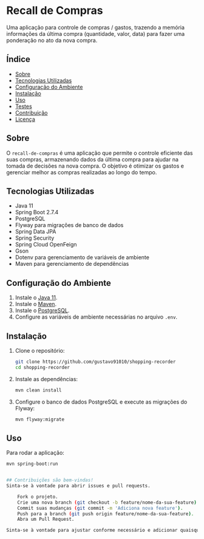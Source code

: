 # Recall de Compras

Uma aplicação para controle de compras / gastos, trazendo a memória informações da última compra (quantidade, valor, data) para fazer uma ponderação no ato da nova compra.

## Índice

- [Sobre](#sobre)
- [Tecnologias Utilizadas](#tecnologias-utilizadas)
- [Configuração do Ambiente](#configuração-do-ambiente)
- [Instalação](#instalação)
- [Uso](#uso)
- [Testes](#testes)
- [Contribuição](#contribuição)
- [Licença](#licença)

## Sobre

O `recall-de-compras` é uma aplicação que permite o controle eficiente das suas compras, armazenando dados da última compra para ajudar na tomada de decisões na nova compra. O objetivo é otimizar os gastos e gerenciar melhor as compras realizadas ao longo do tempo.

## Tecnologias Utilizadas

- Java 11
- Spring Boot 2.7.4
- PostgreSQL
- Flyway para migrações de banco de dados
- Spring Data JPA
- Spring Security
- Spring Cloud OpenFeign
- Gson
- Dotenv para gerenciamento de variáveis de ambiente
- Maven para gerenciamento de dependências

## Configuração do Ambiente

1. Instale o [Java 11](https://www.oracle.com/java/technologies/javase-jdk11-downloads.html).
2. Instale o [Maven](https://maven.apache.org/install.html).
3. Instale o [PostgreSQL](https://www.postgresql.org/download/).
4. Configure as variáveis de ambiente necessárias no arquivo `.env`.

## Instalação

1. Clone o repositório:

    ```sh
    git clone https://github.com/gustavo91010/shopping-recorder
    cd shopping-recorder
    ```

2. Instale as dependências:

    ```sh
    mvn clean install
    ```

3. Configure o banco de dados PostgreSQL e execute as migrações do Flyway:

    ```sh
    mvn flyway:migrate
    ```

## Uso

Para rodar a aplicação:

```sh
mvn spring-boot:run


## Contribuições são bem-vindas!  
Sinta-se à vontade para abrir issues e pull requests.

    Fork o projeto.
    Crie uma nova branch (git checkout -b feature/nome-da-sua-feature).
    Commit suas mudanças (git commit -m 'Adiciona nova feature').
    Push para a branch (git push origin feature/nome-da-sua-feature).
    Abra um Pull Request.

Sinta-se à vontade para ajustar conforme necessário e adicionar quaisquer informações adicionais relevantes para o seu projeto.